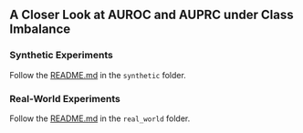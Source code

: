 ## A Closer Look at AUROC and AUPRC under Class Imbalance



### Synthetic Experiments

Follow the [README.md](./synthetic/README.md) in the `synthetic` folder.

### Real-World Experiments

Follow the [README.md](./real_world/README.md) in the `real_world` folder.
